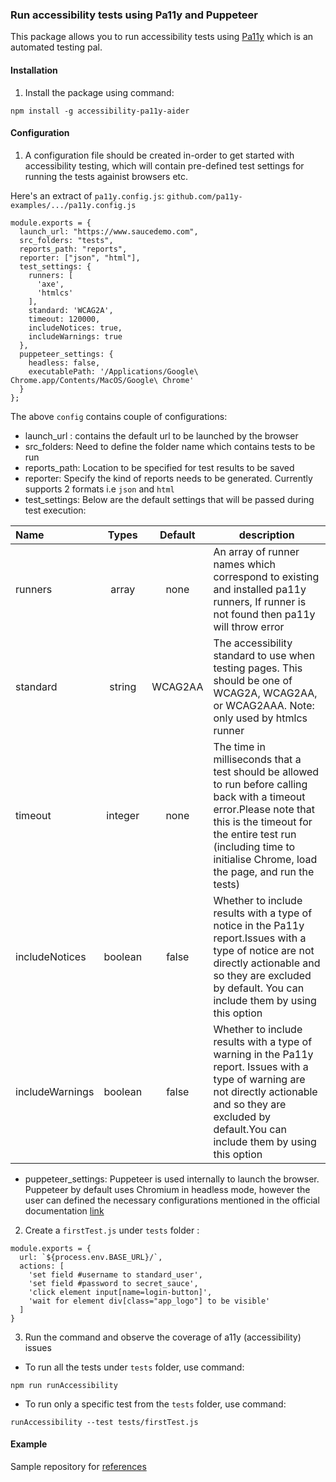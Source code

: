 ### Run accessibility tests using Pa11y and Puppeteer
This package allows you to run accessibility tests using [Pa11y](https://pa11y.org/) which is an automated testing pal.

#### Installation
1. Install the package using command:
```
npm install -g accessibility-pa11y-aider
```
#### Configuration
1. A configuration file should be created in-order to get started with accessibility testing, which will contain pre-defined test settings for running the tests againist browsers etc.

Here's an extract of `pa11y.config.js`:
`github.com/pa11y-examples/.../pa11y.config.js`
```
module.exports = {
  launch_url: "https://www.saucedemo.com",
  src_folders: "tests",
  reports_path: "reports",
  reporter: ["json", "html"],
  test_settings: {
    runners: [
      'axe',
      'htmlcs'
    ],
    standard: 'WCAG2A',
    timeout: 120000,
    includeNotices: true,
    includeWarnings: true
  },
  puppeteer_settings: {
    headless: false,
    executablePath: '/Applications/Google\ Chrome.app/Contents/MacOS/Google\ Chrome'
  }
};
```
The above `config` contains couple of configurations: 
* launch_url : contains the default url to be launched by the browser
* src_folders: Need to define the folder name which contains tests to be run
* reports_path: Location to be specified for test results to be saved
* reporter: Specify the kind of reports needs to be generated. Currently supports 2 formats i.e `json` and `html`
* test_settings: Below are the default settings that will be passed during test execution:

| Name            | Types   | Default | description                               |
| :----------     |:------: | :------:| ----------------------------------------- |
| runners         | array   | none    | An array of runner names which correspond to    existing and installed pa11y runners, If runner is not found then pa11y will throw error |
| standard        | string  | WCAG2AA | The accessibility standard to use when testing pages. This should be one of WCAG2A, WCAG2AA, or WCAG2AAA. Note: only used by htmlcs runner |
| timeout         | integer | none    | The time in milliseconds that a test should be allowed to run before calling back with a timeout error.Please note that this is the timeout for the entire test run (including time to initialise Chrome, load the page, and run the tests) |
| includeNotices  | boolean | false   | Whether to include results with a type of notice in the Pa11y report.Issues with a type of notice are not directly actionable and so they are excluded by default. You can include them by using this option |
| includeWarnings | boolean | false   | Whether to include results with a type of warning in the Pa11y report. Issues with a type of warning are not directly actionable and so they are excluded by default.You can include them by using this option |

* puppeteer_settings: Puppeteer is used internally to launch the browser. Puppeteer by default uses Chromium in headless mode, however the user can defined the necessary configurations mentioned in the official documentation [link](https://github.com/puppeteer/puppeteer#default-runtime-settings)

2. Create a `firstTest.js` under `tests` folder :
```
module.exports = {
  url: `${process.env.BASE_URL}/`,
  actions: [
    'set field #username to standard_user',
    'set field #password to secret_sauce',
    'click element input[name=login-button]',
    'wait for element div[class="app_logo"] to be visible'
  ]
}
```
3. Run the command and observe the coverage of a11y (accessibility) issues
* To run all the tests under `tests` folder, use command:
```
npm run runAccessibility
```
* To run only a specific test from the `tests` folder, use command:
```
runAccessibility --test tests/firstTest.js
```

#### Example
Sample repository for [references]()